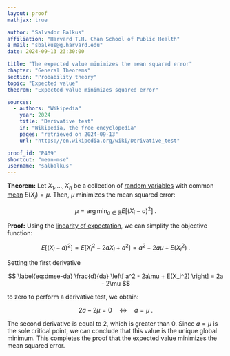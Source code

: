 ```yaml
---
layout: proof
mathjax: true

author: "Salvador Balkus"
affiliation: "Harvard T.H. Chan School of Public Health"
e_mail: "sbalkus@g.harvard.edu"
date: 2024-09-13 23:30:00

title: "The expected value minimizes the mean squared error"
chapter: "General Theorems"
section: "Probability theory"
topic: "Expected value"
theorem: "Expected value minimizes squared error"

sources:
  - authors: "Wikipedia"
    year: 2024
    title: "Derivative test"
    in: "Wikipedia, the free encyclopedia"
    pages: "retrieved on 2024-09-13"
    url: "https://en.wikipedia.org/wiki/Derivative_test"

proof_id: "P469"
shortcut: "mean-mse"
username: "salbalkus"
---
```



**Theorem:** Let $X_1, \ldots, X_n$ be a collection of [random variables](/D/rvar) with common [mean](/D/mean) $E(X_i) = \mu$. Then, $\mu$ minimizes the mean squared error:

$$ \label{eq:mean-mse}
\mu = \operatorname*{arg\,min}_{a \in \mathbb{R}} E\left[ (X_i - a)^2 \right] \; .
$$


**Proof:** Using the [linearity of expectation](/P/mean-lin), we can simplify the objective function:

$$ \label{eq:mse}
E\left[ (X_i - a)^2 \right] = E\left[ X_i^2 - 2aX_i + a^2 \right] = a^2 - 2a\mu + E(X_i^2) \; .
$$

Setting the first derivative

$$ \label{eq:dmse-da}
\frac{d}{da} \left[ a^2 - 2a\mu + E(X_i^2) \right] = 2a - 2\mu
$$

to zero to perform a derivative test, we obtain:

$$ \label{eq:mean-mse-qed}
2a - 2\mu = 0 \quad \Leftrightarrow \quad a = \mu \; .
$$

The second derivative is equal to 2, which is greater than 0. Since $a = \mu$ is the sole critical point, we can conclude that this value is the unique global minimum. This completes the proof that the expected value minimizes the mean squared error.